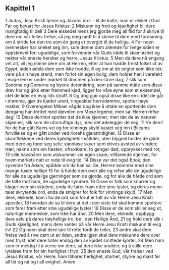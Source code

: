 ## Kapittel 1

1 Judas, Jesu Kristi tjener og Jakobs bror - til de kalte, som er elsket i Gud Far og bevart for Jesus Kristus:
2 Miskunn og fred og kjærlighet bli dere mangfoldig til del!
3 Dere elskede! mens jeg gjorde meg all flid for å skrive til dere om vår felles frelse, så jeg meg nødt til å skrive til dere med formaning om å stride for den tro som én gang er overgitt til de hellige.
4 For noen mennesker har sneket seg inn, som denne dom allerede for lenge siden er oppskrevet for: ugudelige, som forvender vår Guds nåde til skamløshet og nekter vår eneste hersker og herre, Jesus Kristus.
5 Men da dere nå engang vet alt, vil jeg minne dere om at Herren, etter at han hadde frelst folket ut av Egypt, siden ødela dem som ikke trodde,
6 og om at de engler som ikke tok vare på sin høye stand, men forlot sin egen bolig, dem holder han i varetekt i evige lenker under mørket til dommen på den store dag;
7 slik som Sodoma og Gomorra og byene deromkring, som på samme måte som disse drev hor og gikk etter fremmed kjød, ligger for våre øyne som et eksempel, idet de lider en evig ilds straff.
8 Og dog gjør også disse like ens: idet de går i drømme, gjør de kjødet urent, ringeakter herredømme, spotter høye makter.
9 Overengelen Mikael vågde dog ikke å uttale en spottende dom dengang han trettet med djevelen om Mose legeme, men sa: Herren refse deg!
10 Disse derimot spotter det de ikke kjenner; men det de av naturen skjønner, slik som de ufornuftige dyr, med det ødelegger de seg.
11 Ve dem! for de har gått Kains vei og for vinnings skyld kastet seg inn i Bileams forvillelse og er gått under ved Korahs gjenstridighet.
12 Disse er skamflekkene ved deres kjærlighets-måltider, uten blygsel holder de gilde med dere og forer seg selv; vannløse skyer som drives avsted av vinden; trær, nakne som om høsten, ufruktbare, to ganger død, opprykket med rot;
13 ville havsbårer som utskummer sin egen skam; villfarende stjerner, for hvem mørkets natt er rede til evig tid.
14 Disse var det også Enok, den syvende fra Adam, spådde om da han sa: Se, Herren kommer med sine mange tusen hellige
15 for å holde dom over alle og refse alle de ugudelige for alle de ugudelige gjerninger som de gjorde, og for alle de hårde ord som de talte mot ham, de ugudelige syndere.
16 Disse er folk som knurrer og klager over sin skjebne, enda de farer fram etter sine lyster, og deres munn taler skrytende ord, enda de smigrer for folk for vinnings skyld.
17 Men dere, elskede, kom i hu de ord som forut er talt av vår Herre Jesu Kristi apostler,
18 hvordan de sa til dere at det i den siste tid skal komme spottere som farer fram etter sine ugudelige lyster!
19 Disse er de som skiller seg ut, naturlige mennesker, som ikke har ånd.
20 Men dere, elskede, oppbygg dere selv på deres høyhellige tro, be i den Hellige Ånd,
21 og hold dere slik i Guds kjærlighet, mens dere venter på vår Herre Jesu Kristi miskunn til evig liv!
22 Og noen skal dere tale til rette fordi de tviler,
23 andre skal dere frelse ved å rive dem ut av ilden, andre igjen skal dere miskunne dere over med frykt, idet dere hater endog den av kjødet smittede kjortel.
24 Men ham som er mektig til å verne om dere, så dere ikke snubler, og å stille dere lyteløse fram for sin herlighet i fryd,
25 den eneste Gud, vår frelser ved Jesus Kristus, vår Herre, ham tilhører herlighet, storhet, styrke og makt før all tid og nå og i all evighet. Amen.

